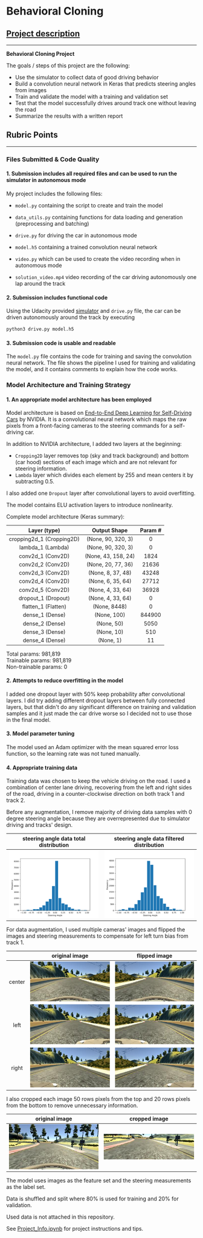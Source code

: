 # **Behavioral Cloning**

## [Project description](ProjectDescription.md)

---

**Behavioral Cloning Project**

The goals / steps of this project are the following:
* Use the simulator to collect data of good driving behavior
* Build a convolution neural network in Keras that predicts steering angles from images
* Train and validate the model with a training and validation set
* Test that the model successfully drives around track one without leaving the road
* Summarize the results with a written report

## Rubric Points

---
### Files Submitted & Code Quality

#### 1. Submission includes all required files and can be used to run the simulator in autonomous mode

My project includes the following files:
* `model.py` containing the script to create and train the model
* `data_utils.py` containing functions for data loading and generation (preprocessing and batching)
* `drive.py` for driving the car in autonomous mode
* `model.h5` containing a trained convolution neural network
* `video.py` which can be used to create the video recording when in autonomous mode


* `solution_video.mp4` video recording of the car driving autonomously one lap around the track

#### 2. Submission includes functional code
Using the Udacity provided [simulator](https://github.com/udacity/self-driving-car-sim#term-1) and `drive.py` file, the car can be driven autonomously around the track by executing
```sh
python3 drive.py model.h5
```

#### 3. Submission code is usable and readable
The `model.py` file contains the code for training and saving the convolution neural network. The file shows the pipeline I used for training and validating the model, and it contains comments to explain how the code works.

### Model Architecture and Training Strategy

#### 1. An appropriate model architecture has been employed

Model architecture is based on [End-to-End Deep Learning for Self-Driving Cars](https://developer.nvidia.com/blog/deep-learning-self-driving-cars/) by NVIDIA. It is a convolutional neural network which maps the raw pixels from a front-facing cameras to the steering commands for a self-driving car.

In addition to NVIDIA architecture, I added two layers at the beginning:
  * `Cropping2D` layer removes top (sky and track background) and bottom (car hood) sections of each image which and are not relevant for steering information.
  * `Lambda` layer which divides each element by 255 and mean centers it by subtracting 0.5.

I also added one `Dropout` layer after convolutional layers to avoid overfitting.

The model contains ELU activation layers to introduce nonlinearity.

Complete model architecture (Keras summary):

| Layer (type)              |  Output Shape       | Param # |
|:-------------------------:|:-------------------:|:-------:|
| cropping2d_1 (Cropping2D) | (None, 90, 320, 3)  | 0       |
| lambda_1 (Lambda)         | (None, 90, 320, 3)  | 0       |
| conv2d_1 (Conv2D)         | (None, 43, 158, 24) | 1824    |
| conv2d_2 (Conv2D)         | (None, 20, 77, 36)  | 21636   |
| conv2d_3 (Conv2D)         | (None, 8, 37, 48)   | 43248   |
| conv2d_4 (Conv2D)         | (None, 6, 35, 64)   | 27712   |
| conv2d_5 (Conv2D)         | (None, 4, 33, 64)   | 36928   |
| dropout_1 (Dropout)       | (None, 4, 33, 64)   | 0       |
| flatten_1 (Flatten)       | (None, 8448)        | 0       |
| dense_1 (Dense)           | (None, 100)         | 844900  |
| dense_2 (Dense)           | (None, 50)          | 5050    |
| dense_3 (Dense)           | (None, 10)          | 510     |
| dense_4 (Dense)           | (None, 1)           | 11      |

Total params: 981,819<br>
Trainable params: 981,819<br>
Non-trainable params: 0

#### 2. Attempts to reduce overfitting in the model

I added one dropout layer with 50% keep probability after convolutional layers. I did try adding different dropout layers between fully connected layers, but that didn't do any significant difference on training and validation samples and it just made the car drive worse so I decided not to use those in the final model.

#### 3. Model parameter tuning

The model used an Adam optimizer with the mean squared error loss function, so the learning rate was not tuned manually.

#### 4. Appropriate training data

Training data was chosen to keep the vehicle driving on the road. I used a combination of center lane driving, recovering from the left and right sides of the road, driving in a counter-clockwise direction on both track 1 and track 2.

Before any augmentation, I remove majority of driving data samples with 0 degree steering angle because they are overrepresented due to simulator driving and tracks' design.

| steering angle data total distribution | steering angle data filtered distribution |
|:--------------------------------------------------:|:-----------------------------------------------------:|
| ![](./resources/angle_data_total_distribution.png) | ![](./resources/angle_data_filtered_distribution.png) |

For data augmentation, I used multiple cameras' images and flipped the images and steering measurements to compensate for left turn bias from track 1.

|        | original image | flipped image |
|:------:|:-------------------------------:|:---------------------------------------:|
| center | ![](./resources/center_img.png) | ![](./resources/center_img_flipped.png) |
| left   | ![](./resources/left_img.png)   | ![](./resources/left_img_flipped.png)   |
| right  | ![](./resources/right_img.png)  | ![](./resources/right_img_flipped.png)  |

I also cropped each image 50 rows pixels from the top and 20 rows pixels from the bottom to remove unnecessary information.

| original image | cropped image |
|:-------------------------------:|:---------------------------------------:|
| ![](./resources/original_size_img.png) | ![](./resources/cropped_img.png) |

The model uses images as the feature set and the steering measurements as the label set.

Data is shuffled and split where 80% is used for training and 20% for validation.

Used data is not attached in this repository.


See [Project_Info.ipynb](./Project_Info.ipynb) for project instructions and tips.
